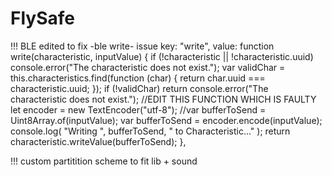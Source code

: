 # FlySafe

!!! BLE edited to fix -ble write- issue
key: "write",
value: function write(characteristic, inputValue) {
if (!characteristic || !characteristic.uuid)
console.error("The characteristic does not exist.");
var validChar = this.characteristics.find(function (char) {
return char.uuid === characteristic.uuid;
});
if (!validChar)
return console.error("The characteristic does not exist.");
//EDIT THIS FUNCTION WHICH IS FAULTY
let encoder = new TextEncoder("utf-8");
//var bufferToSend = Uint8Array.of(inputValue);
var bufferToSend = encoder.encode(inputValue);
console.log(
"Writing ",
bufferToSend,
" to Characteristic..."
);
return characteristic.writeValue(bufferToSend);
},

!!! custom partitition scheme to fit lib + sound
